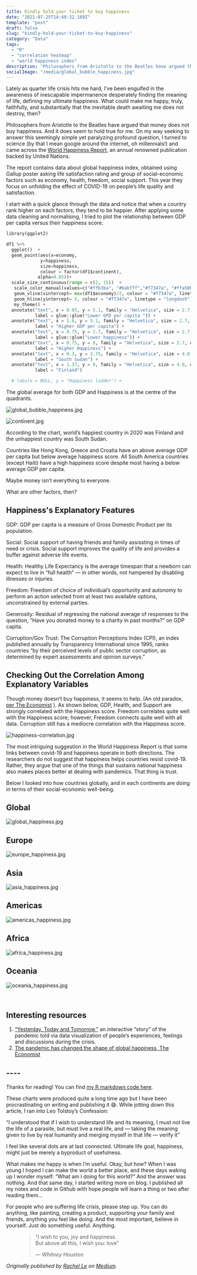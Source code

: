 ```yaml
---
title: Kindly hold your ticket to buy happiness
date: "2021-07-25T14:40:32.169Z"
template: "post"
draft: false
slug: "kindly-hold-your-ticket-to-buy-happiness"
category: "Data"
tags:
  - "R"
  - "correlation heatmap"
  - "world happiness index"
description: "Philosophers from Aristotle to the Beatles have argued that money does not buy happiness. And it does seem to hold true for me. On my way seeking to answer this seemingly simple yet paralyzing profound question, I turned to science and came across the World Happiness Report."
socialImage: "/media/global_bubble_happiness.jpg"
---
```




Lately as quarter life crisis hits me hard, I’ve been engulfed in the awareness of inescapable impermanence desperately finding the meaning of life, defining my ultimate happiness. What could make me happy, truly, faithfully, and substantially that the inevitable death awaiting me does not destroy, then?

Philosophers from Aristotle to the Beatles have argued that money does not buy happiness. And it does seem to hold true for me. On my way seeking to answer this seemingly simple yet paralyzing profound question, I turned to science (by that I mean google around the internet, oh millennials!) and came across the [World Happiness Report](https://worldhappiness.report/), an annual renowned publication backed by United Nations. 

The report contains data about global happiness index, obtained using Gallup poster asking life satisfaction rating and group of social-economic factors such as economy, health, freedom, social support. This year they focus on unfolding the effect of COVID-19 on people’s life quality and satisfaction. 

I start with a quick glance through the data and notice that when a country rank higher on each factors, they tend to be happier. After applying some data cleaning and normalising, I tried to plot the relationship between GDP per capita versus their happiness score.

```python
library(ggplot2)

df1 %>%
  ggplot()  +
  geom_point(aes(x=economy, 
             y=happiness, 
             size=happiness,
             colour = factor(df1$continent),
            alpha=0.85))+
  scale_size_continuous(range = c(2, 15))  +
   scale_color_manual(values=c("#ffb3ba", "#babfff","#f7347a", "#ffa500", "#800000", "#ffb3ba","#ffa500")) +
   geom_vline(xintercept= max(df1$economy)/2, colour = "#f7347a", linetype = "longdash") + 
   geom_hline(yintercept= 5, colour = "#f7347a", linetype = "longdash") +
   my_theme() +
  annotate("text", x = 0.05, y = 5.1, family = "Helvetica", size = 2.7, color = "gray20",
           label = glue::glue("Lower GPD per capita ")) +
  annotate("text", x = 1.6, y = 5.1, family = "Helvetica", size = 2.7, color = "gray20",
           label = "Higher GDP per capita") +
  annotate("text", x = 0.75, y = 2.7, family = "Helvetica", size = 2.7, color = "gray20",
           label = glue::glue("Lower happiness")) +
  annotate("text", x = 0.75, y = 8, family = "Helvetica", size = 2.7, color = "gray20",
           label = "Higher Happiness") +
  annotate("text", x = 0.3, y = 2.75, family = "Helvetica", size = 4.0, color = "#f7347a",
           label = "South Sudan") +
  annotate("text", x = 1.37, y = 8, family = "Helvetica", size = 4.0, color = "#f7347a",
           label = "Finland")

  # labs(x = NULL, y = "Happiness ladder") +
```

The global average for both GDP and Happiness is at the centre of the quadrants. 

![global_bubble_happiness.jpg](/media/global_bubble_happiness.jpg)

![continent.jpg](/media/continent.jpg)

According to the chart, world’s happiest country in 2020 was Finland and the unhappiest country was South Sudan.

Countries like Hong Kong, Greece and Croatia have an above average GDP per capita but below average happiness score. All South America countries (except Haiti) have a high happiness score despite most having a below average GDP per capita.

Maybe money isn’t everything to everyone. 

What are other factors, then?

## Happiness's Explanatory Features

GDP: GDP per capita is a measure of Gross Domestic Product per its population.

Social: Social support of having friends and family assissting in times of need or crisis. Social support improves the quality of life and provides a buffer against adverse life events.

Health: Healthy Life Expectancy is the average timespan that a newborn can expect to live in “full health” — in other words, not hampered by disabling illnesses or injuries.

Freedom: Freedom of choice of individual’s opportunity and autonomy to perform an action selected from at least two available options, unconstrained by external parties.

Generosity: Residual of regressing the national average of responses to the question, “Have you donated money to a charity in past months?” on GDP capita.

Corruption/Gov Trust: The Corruption Perceptions Index (CPI), an index published annually by Transparency International since 1995, ranks countries “by their perceived levels of public sector corruption, as determined by expert assessments and opinion surveys.”

## Checking Out the Correlation Among Explanatory Variables

Though money doesn’t buy happiness, it seems to help. (An old paradox, [per The Economist](https://www.economist.com/graphic-detail/2019/03/21/economic-growth-does-not-guarantee-rising-happiness) ). As shown below, GDP, Health, and Support are strongly correlated with the Happiness score. Freedom correlates quite well with the Happiness score; however, Freedom connects quite well with all data. Corruption still has a mediocre correlation with the Happiness score.

![happiness-correlation.jpg](/media/corr_happiness.jpg)

The most intriguing suggestion in the World Happiness Report is that some links between covid-19 and happiness operate in both directions. The researchers do not suggest that happiness helps countries resist covid-19. Rather, they argue that one of the things that sustains national happiness also makes places better at dealing with pandemics. That thing is trust.

Below I looked into how countries globally, and in each continents are doing in terms of their social-economic well-being.

## Global
![global_happiness.jpg](/media/global_happiness.jpg)

## Europe
![europe_happiness.jpg](/media/europe_happiness.jpg)

## Asia
![asia_happiness.jpg](/media/asia_happiness.jpg)

## Americas
![americas_happiness.jpg](/media/americas_happiness.jpg)

## Africa
![africa_happiness.jpg](/media/africa_happiness.jpg)

## Oceania
![oceania_happiness.jpg](/media/oceania_happiness.jpg)

</br>

## Interesting resources

1. [“Yesterday, Today and Tomorrow,”](https://yesterday.nfb.ca/) an interactive “story” of the pandemic told via data visualization of people’s experiences, feelings and discussions during the crisis.
2. [The pandemic has changed the shape of global happiness, The Economist](https://www.economist.com/international/2021/03/20/the-pandemic-has-changed-the-shape-of-global-happiness) 

## ----

Thanks for reading! You can find [my R markdown code here](https://github.com/Rachelios/A-cup-of-tea-and-a-good-book/tree/master/happiness_UN).

These charts were produced quite a long time ago but I have been procrastinating on writing and publishing it 😅. While jotting down this article, I ran into Leo Tolstoy’s Confession:

“I understood that if I wish to understand life and its meaning, I must not live the life of a parasite, but must live a real life, and — taking the meaning given to live by real humanity and merging myself in that life — verify it”

I feel like several dots are at last connected. Ultimate life goal, happiness, might just be merely a byproduct of usefulness.

What makes me happy is when I’m useful. Okay, but how? When I was young I hoped I can make the world a better place, and these days waking up I wonder myself: “What am I doing for this world?” And the answer was nothing. And that same day, I started writing more on blog. I published all my notes and code in Github with hope people will learn a thing or two after reading them…

For people who are suffering life crisis, please step up. You can do anything, like painting, creating a product, supporting your family and friends, anything you feel like doing. And the most important, believe in yourself. Just do something useful. Anything.


<figure>
	<blockquote>
		<p>“I wish to you, joy and happiness. 
    </br>
      But above all this, I wish you: love”
    </p>
		<footer>
			<cite>— Whitney Houston</cite>
		</footer>
	</blockquote>
</figure>

*Originally published by [Rachel Le](http://heyiamrachel.com/) on [Medium](https://lenguyenbichngoc95.medium.com/into-world-happiness-index-with-r-dd1bb5f1b273).*
